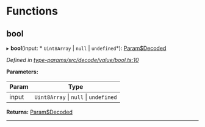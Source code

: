 

# Functions

<a id="bool"></a>

##  bool

▸ **bool**(input: * `Uint8Array` &#124; `null` &#124; `undefined`*): [Param$Decoded](_type_params_src_types_d_.md#param_decoded)

*Defined in [type-params/src/decode/value/bool.ts:10](https://github.com/polkadot-js/api/blob/ef78f2a/packages/type-params/src/decode/value/bool.ts#L10)*

**Parameters:**

| Param | Type |
| ------ | ------ |
| input |  `Uint8Array` &#124; `null` &#124; `undefined`|

**Returns:** [Param$Decoded](_type_params_src_types_d_.md#param_decoded)

___

